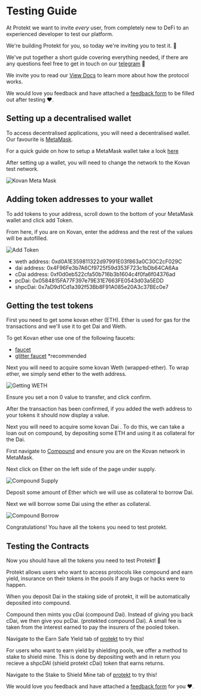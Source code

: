 # Testing Guide

At Protekt we want to invite *every* user, from completely new to DeFi to an experienced developer to test our platform. 

We're building Protekt for you, so today we're inviting you to test it. 🙌

We've put together a short guide covering everything needed, if there are any questions feel free to get in touch on our [telegram](https://t.me/protektdefi) 🚀

We invite you to read our [View Docs](./protektContracts.md) to learn more about how the protocol works.

We would love you feedback and have attached a [feedback form](https://forms.gle/Z8mEvG8RhytJJN3E7) to be filled out after testing ❤️.

## Setting up a decentralised wallet

To access decentralised applications, you will need a decentralised wallet. Our favourite is [MetaMask](https://metamask.io/).

For a quick guide on how to setup a MetaMask wallet take a look [here](https://www.youtube.com/watch?v=yWfZnjkhhhg&t=459s)

After setting up a wallet, you will need to change the network to the Kovan test network.

![Kovan Meta Mask](../img/kovan-meta-mask.png)


## Adding token addresses to your wallet
To add tokens to your address, scroll down to the bottom of your MetaMask wallet and click add Token.

From here, if you are on Kovan, enter the address and the rest of the values will be autofilled.

![Add Token](../img/add-token.png)

- weth address: 0xd0A1E359811322d97991E03f863a0C30C2cF029C
- dai address: 0x4F96Fe3b7A6Cf9725f59d353F723c1bDb64CA6Aa
- cDai address: 0xf0d0eb522cfa50b716b3b1604c4f0fa6f04376ad
- pcDai: 0x0584815FA77F397e79E31E7663FE0543d03a5EDD
- shpcDai: 0x7aD9d1Cd1a392f53Bb8F91A085e20A3c37BEc0e7


## Getting the test tokens
First you need to get some kovan ether (ETH). Ether is used for gas for the transactions and we'll use it to get Dai and Weth.

To get Kovan ether use one of the following faucets:
* [faucet](https://faucet.kovan.network/)
* [glitter faucet](https://gitter.im/kovan-testnet/faucet) *recommended


Next you will need to acquire some kovan Weth (wrapped-ether). To wrap ether, we simply send ether to the weth address.

![Getting WETH](../img/getting-weth.png)

Ensure you set a non 0 value to transfer, and click confirm.

After the transaction has been confirmed, if you added the weth address to your tokens it should now display a value.


Next you will need to acquire some kovan Dai . To do this, we can take a loan out on compound, by depositing some ETH and using it as collateral for the Dai.

First navigate to [Compound](https://app.compound.finance/) and ensure you are on the Kovan network in MetaMask.

Next click on Ether on the left side of the page under supply.

![Compound Supply](../img/compound-supply.png)

Deposit some amount of Ether which we will use as collateral to borrow Dai.

Next we will borrow some Dai using the ether as collateral.

![Compound Borrow](../img/compound-borrow.png)

Congratulations! You have all the tokens you need to test protekt.

## Testing the Contracts

Now you should have all the tokens you need to test Protekt! 🚀

Protekt allows users who want to access protocols like compound and earn yield, insurance on their tokens in the pools if any bugs or hacks were to happen. 

When you deposit Dai in the staking side of protekt, it will be automatically deposited into compound. 

Compound then mints you cDai (compound Dai). Instead of giving you back cDai, we then give you pcDai. (protekted compound Dai). A small fee is taken from the interest earned to pay the insurers of the pooled token. 

Navigate to the Earn Safe Yield tab of [protekt](http://kovan.protekt.finance/earn-yield) to try this!

For users who want to earn yield by shielding pools, we offer a method to stake to shield mine. This is done by depositing weth and in return you recieve a shpcDAI (shield protekt cDai) token that earns returns.

Navigate to the Stake to Shield Mine tab of [protekt](http://kovan.protekt.finance/staking) to try this!

We would love you feedback and have attached a [feedback form](https://forms.gle/Z8mEvG8RhytJJN3E7) for you ❤️.


